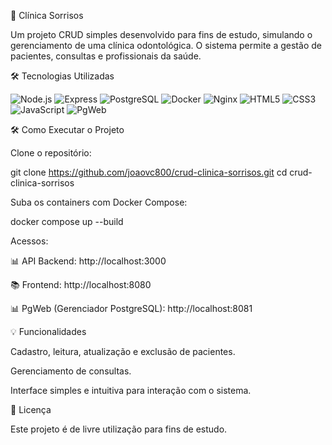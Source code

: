 🏥 Clínica Sorrisos

Um projeto CRUD simples desenvolvido para fins de estudo, simulando o gerenciamento de uma clínica odontológica. O sistema permite a gestão de pacientes, consultas e profissionais da saúde.

🛠️ Tecnologias Utilizadas

![Node.js](https://img.shields.io/badge/Node.js-339933?style=for-the-badge&logo=node.js&logoColor=white)
![Express](https://img.shields.io/badge/Express-404D59?style=for-the-badge&logo=express&logoColor=white)
![PostgreSQL](https://img.shields.io/badge/PostgreSQL-336791?style=for-the-badge&logo=postgresql&logoColor=white)
![Docker](https://img.shields.io/badge/Docker-0db7ed?style=for-the-badge&logo=docker&logoColor=white)
![Nginx](https://img.shields.io/badge/Nginx-009639?style=for-the-badge&logo=nginx&logoColor=white)
![HTML5](https://img.shields.io/badge/HTML5-E34F26?style=for-the-badge&logo=html5&logoColor=white)
![CSS3](https://img.shields.io/badge/CSS3-1572B6?style=for-the-badge&logo=css3&logoColor=white)
![JavaScript](https://img.shields.io/badge/JavaScript-F7DF1E?style=for-the-badge&logo=javascript&logoColor=black)
![PgWeb](https://img.shields.io/badge/PgWeb-336791?style=for-the-badge&logo=postgresql&logoColor=white)


🛠️ Como Executar o Projeto

Clone o repositório:

git clone https://github.com/joaovc800/crud-clinica-sorrisos.git
cd crud-clinica-sorrisos

Suba os containers com Docker Compose:

docker compose up --build

Acessos:

📊 API Backend: http://localhost:3000

📚 Frontend: http://localhost:8080

📊 PgWeb (Gerenciador PostgreSQL): http://localhost:8081

💡 Funcionalidades

Cadastro, leitura, atualização e exclusão de pacientes.

Gerenciamento de consultas.

Interface simples e intuitiva para interação com o sistema.

📝 Licença

Este projeto é de livre utilização para fins de estudo.
